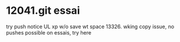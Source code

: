 # 12041.git essai
try push notice
UL xp
w/o save
wt space
13326.
wking copy issue, no pushes possible on essais, try here